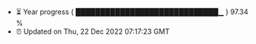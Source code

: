 - ⏳ Year progress { █████████████████████████████▁ } 97.34 %
- ⏰ Updated on Thu, 22 Dec 2022 07:17:23 GMT

